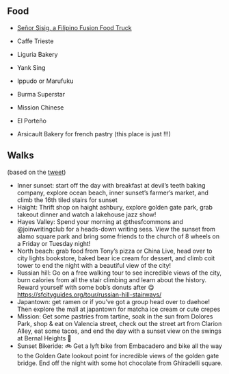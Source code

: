 ## Food

* [Señor Sisig, a Filipino Fusion Food Truck](http://www.senorsisig.com/)

* Caffe Trieste
* Liguria Bakery


* Yank Sing
* Ippudo or Marufuku
* Burma Superstar
* Mission Chinese
* El Porteño

* Arsicault Bakery for french pastry (this place is just !!!)

## Walks

(based on the [tweet](https://mobile.twitter.com/mathurahravi/status/1606056412144193556))

* Inner sunset: start off the day with breakfast at devil’s teeth baking company, explore ocean beach, inner sunset’s farmer’s market, and climb the 16th tiled stairs for sunset
* Haight: Thrift shop on haight ashbury, explore golden gate park, grab takeout dinner and watch a lakehouse jazz show!
* Hayes Valley: Spend your morning at @thesfcommons and @joinwritingclub for a heads-down writing sess. View the sunset from alamo square park and bring some friends to the church of 8 wheels on a Friday or Tuesday night!
* North beach: grab food from Tony’s pizza or China Live, head over to city lights bookstore, baked bear ice cream for dessert, and climb coit tower to end the night with a beautiful view of the city!
* Russian hill: Go on a free walking tour to see incredible views of the city, burn calories from all the stair climbing and learn about the history. Reward yourself with some bob’s donuts after 😋https://sfcityguides.org/tour/russian-hill-stairways/
* Japantown:  get ramen or if you’ve got a group head over to daehoe! Then explore the mall at japantown for matcha ice cream or cute crepes
* Mission: Get some pastries from tartine, soak in the sun from Dolores Park, shop & eat on Valencia street, check out the street art from Clarion Alley, eat some tacos, and end the day with a sunset view on the swings at Bernal Heights 🌄
* Sunset Bikeride: 🚲 Get a lyft bike from Embacadero and bike all the way to the Golden Gate lookout point for incredible views of the golden gate bridge. End off the night with some hot chocolate from Ghiradelli square.

